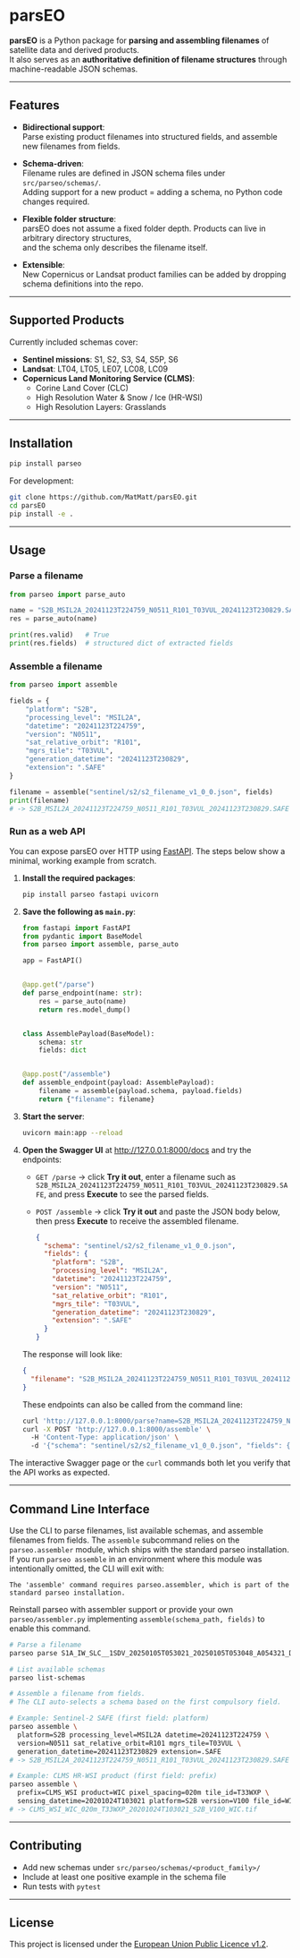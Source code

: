 # parsEO

**parsEO** is a Python package for **parsing and assembling filenames** of satellite data and derived products.  
It also serves as an **authoritative definition of filename structures** through machine-readable JSON schemas.

---

## Features

- **Bidirectional support**:  
  Parse existing product filenames into structured fields, and assemble new filenames from fields.

- **Schema-driven**:  
  Filename rules are defined in JSON schema files under `src/parseo/schemas/`.  
  Adding support for a new product = adding a schema, no Python code changes required.

- **Flexible folder structure**:  
  parsEO does not assume a fixed folder depth. Products can live in arbitrary directory structures,  
  and the schema only describes the filename itself.

- **Extensible**:  
  New Copernicus or Landsat product families can be added by dropping schema definitions into the repo.

---

## Supported Products

Currently included schemas cover:

- **Sentinel missions**: S1, S2, S3, S4, S5P, S6  
- **Landsat**: LT04, LT05, LE07, LC08, LC09  
- **Copernicus Land Monitoring Service (CLMS)**:
  - Corine Land Cover (CLC)  
  - High Resolution Water & Snow / Ice (HR-WSI)  
  - High Resolution Layers: Grasslands  
---

## Installation

```bash
pip install parseo
```

For development:

```bash
git clone https://github.com/MatMatt/parsEO.git
cd parsEO
pip install -e .
```

---

## Usage

### Parse a filename

```python
from parseo import parse_auto

name = "S2B_MSIL2A_20241123T224759_N0511_R101_T03VUL_20241123T230829.SAFE"
res = parse_auto(name)

print(res.valid)   # True
print(res.fields)  # structured dict of extracted fields
```

### Assemble a filename

```python
from parseo import assemble

fields = {
    "platform": "S2B",
    "processing_level": "MSIL2A",
    "datetime": "20241123T224759",
    "version": "N0511",
    "sat_relative_orbit": "R101",
    "mgrs_tile": "T03VUL",
    "generation_datetime": "20241123T230829",
    "extension": ".SAFE"
}

filename = assemble("sentinel/s2/s2_filename_v1_0_0.json", fields)
print(filename)
# -> S2B_MSIL2A_20241123T224759_N0511_R101_T03VUL_20241123T230829.SAFE
```

### Run as a web API

You can expose parsEO over HTTP using [FastAPI](https://fastapi.tiangolo.com).
The steps below show a minimal, working example from scratch.

1. **Install the required packages**:

   ```bash
   pip install parseo fastapi uvicorn
   ```

2. **Save the following as `main.py`**:

   ```python
   from fastapi import FastAPI
   from pydantic import BaseModel
   from parseo import assemble, parse_auto

   app = FastAPI()


   @app.get("/parse")
   def parse_endpoint(name: str):
       res = parse_auto(name)
       return res.model_dump()


   class AssemblePayload(BaseModel):
       schema: str
       fields: dict


   @app.post("/assemble")
   def assemble_endpoint(payload: AssemblePayload):
       filename = assemble(payload.schema, payload.fields)
       return {"filename": filename}
   ```

3. **Start the server**:

   ```bash
   uvicorn main:app --reload
   ```

4. **Open the Swagger UI** at <http://127.0.0.1:8000/docs> and try the endpoints:

   - `GET /parse` → click **Try it out**, enter a filename such as
     `S2B_MSIL2A_20241123T224759_N0511_R101_T03VUL_20241123T230829.SAFE`, and
     press **Execute** to see the parsed fields.
   - `POST /assemble` → click **Try it out** and paste the JSON body below, then
     press **Execute** to receive the assembled filename.

     ```json
     {
       "schema": "sentinel/s2/s2_filename_v1_0_0.json",
       "fields": {
         "platform": "S2B",
         "processing_level": "MSIL2A",
         "datetime": "20241123T224759",
         "version": "N0511",
         "sat_relative_orbit": "R101",
         "mgrs_tile": "T03VUL",
         "generation_datetime": "20241123T230829",
         "extension": ".SAFE"
       }
     }
     ```

   The response will look like:

   ```json
   {
     "filename": "S2B_MSIL2A_20241123T224759_N0511_R101_T03VUL_20241123T230829.SAFE"
   }
   ```

   These endpoints can also be called from the command line:

   ```bash
   curl 'http://127.0.0.1:8000/parse?name=S2B_MSIL2A_20241123T224759_N0511_R101_T03VUL_20241123T230829.SAFE'
   curl -X POST 'http://127.0.0.1:8000/assemble' \ 
     -H 'Content-Type: application/json' \ 
     -d '{"schema": "sentinel/s2/s2_filename_v1_0_0.json", "fields": {"platform": "S2B", "processing_level": "MSIL2A", "datetime": "20241123T224759", "version": "N0511", "sat_relative_orbit": "R101", "mgrs_tile": "T03VUL", "generation_datetime": "20241123T230829", "extension": ".SAFE"}}'
   ```

The interactive Swagger page or the `curl` commands both let you verify that the
API works as expected.

---

## Command Line Interface

Use the CLI to parse filenames, list available schemas, and assemble filenames from fields.
The `assemble` subcommand relies on the `parseo.assembler` module, which ships with the
standard parseo installation. If you run `parseo assemble` in an environment where this
module was intentionally omitted, the CLI will exit with:

```
The 'assemble' command requires parseo.assembler, which is part of the standard parseo installation.
```

Reinstall parseo with assembler support or provide your own `parseo/assembler.py`
implementing `assemble(schema_path, fields)` to enable this command.

```bash
# Parse a filename
parseo parse S1A_IW_SLC__1SDV_20250105T053021_20250105T053048_A054321_D068F2E_ABC123.SAFE

# List available schemas
parseo list-schemas

# Assemble a filename from fields.
# The CLI auto-selects a schema based on the first compulsory field.

# Example: Sentinel-2 SAFE (first field: platform)
parseo assemble \
  platform=S2B processing_level=MSIL2A datetime=20241123T224759 \
  version=N0511 sat_relative_orbit=R101 mgrs_tile=T03VUL \
  generation_datetime=20241123T230829 extension=.SAFE
# -> S2B_MSIL2A_20241123T224759_N0511_R101_T03VUL_20241123T230829.SAFE

# Example: CLMS HR-WSI product (first field: prefix)
parseo assemble \
  prefix=CLMS_WSI product=WIC pixel_spacing=020m tile_id=T33WXP \
  sensing_datetime=20201024T103021 platform=S2B version=V100 file_id=WIC extension=.tif
# -> CLMS_WSI_WIC_020m_T33WXP_20201024T103021_S2B_V100_WIC.tif
```

---

## Contributing

- Add new schemas under `src/parseo/schemas/<product_family>/`  
- Include at least one positive example in the schema file  
- Run tests with `pytest`

---

## License

This project is licensed under the [European Union Public Licence v1.2](LICENSE.txt).
